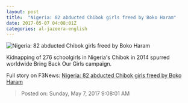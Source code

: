 ```yaml
---
layout: post
title:  "Nigeria: 82 abducted Chibok girls freed by Boko Haram"
date: 2017-05-07 04:08:01Z
categories: al-jazeera-english
---
```


![Nigeria: 82 abducted Chibok girls freed by Boko Haram](http://www.aljazeera.com/mritems/Images/2017/5/7/a8fc265b25da45689db15e871be6dc88_18.jpg)

Kidnapping of 276 schoolgirls in Nigeria's Chibok in 2014 spurred worldwide Bring Back Our Girls campaign.


Full story on F3News: [Nigeria: 82 abducted Chibok girls freed by Boko Haram](http://www.f3nws.com/n/QsKTEB)

> Posted on: Sunday, May 7, 2017 9:08:01 AM
